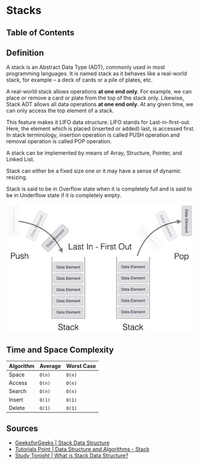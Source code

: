 # Stacks

## Table of Contents

## Definition
A stack is an Abstract Data Type (ADT), commonly used in most programming languages. It
is named stack as it behaves like a real-world stack, for example – a deck of cards or
a pile of plates, etc.

A real-world stack allows operations **at one end only**. For example, we can place or
remove a card or plate from the top of the stack only. Likewise, Stack ADT allows
all data operations **at one end only**. At any given time, we can only access the top
element of a stack.

This feature makes it LIFO data structure. LIFO stands for Last-in-first-out. Here,
the element which is placed (inserted or added) last, is accessed first. In stack
terminology, insertion operation is called PUSH operation and removal operation
is called POP operation.

A stack can be implemented by means of Array, Structure, Pointer, and Linked List.

Stack can either be a fixed size one or it may have a sense of dynamic resizing.

Stack is said to be in Overflow state when it is completely full and is said to be in
Underflow state if it is completely empty.

![Stack](./resources/stack-representation.jpg)

## Time and Space Complexity

| Algorithm | Average     | Worst Case |
| --------- | -------     | ---------- |
| Space     | `O(n)`      | `O(n)`     |
| Access    | `O(n)`      | `O(n)`     |
| Search    | `O(n)`      | `O(n)`     |
| Insert    | `O(1)`      | `O(1)`     |
| Delete    | `O(1)`      | `O(1)`     |

## Sources
- [GeeksforGeeks | Stack Data Structure][1]
- [Tutorials Point | Data Structure and Algorithms - Stack][2]
- [Study Tonight | What is Stack Data Structure?][3]

[1]: https://www.geeksforgeeks.org/stack-data-structure/
[2]: https://www.tutorialspoint.com/data_structures_algorithms/stack_algorithm.htm
[3]: https://www.studytonight.com/data-structures/stack-data-structure
